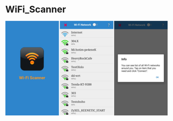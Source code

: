 # WiFi_Scanner
![alt text](https://github.com/Max-Tkachenko/WiFi_Scanner/blob/master/screenshots/screenshot.png)

